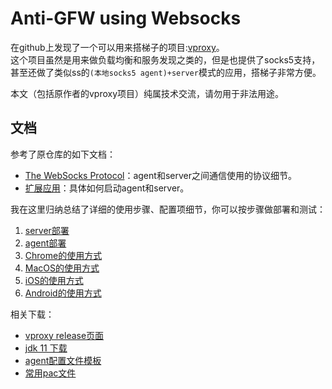 # Anti-GFW using Websocks

在github上发现了一个可以用来搭梯子的项目:[vproxy](https://github.com/wkgcass/vproxy)。  
这个项目虽然是用来做负载均衡和服务发现之类的，但是也提供了socks5支持，甚至还做了类似ss的`(本地socks5 agent)+server`模式的应用，搭梯子非常方便。

本文（包括原作者的vproxy项目）纯属技术交流，请勿用于非法用途。

## 文档

参考了原仓库的如下文档：

* [The WebSocks Protocol](https://github.com/wkgcass/vproxy/blob/master/doc/websocks.md)：agent和server之间通信使用的协议细节。
* [扩展应用](https://github.com/wkgcass/vproxy/blob/master/doc_zh/extended-app.md)：具体如何启动agent和server。

我在这里归纳总结了详细的使用步骤、配置项细节，你可以按步骤做部署和测试：

1. [server部署](https://github.com/asdltqlawsl/anti-gfw-websocks-doc/blob/master/docs/server%E9%83%A8%E7%BD%B2.md)
2. [agent部署](https://github.com/asdltqlawsl/anti-gfw-websocks-doc/blob/master/docs/agent%E9%83%A8%E7%BD%B2.md)
3. [Chrome的使用方式](https://github.com/asdltqlawsl/anti-gfw-websocks-doc/blob/master/docs/Chrome%E7%9A%84%E4%BD%BF%E7%94%A8%E6%96%B9%E5%BC%8F.md)
4. [MacOS的使用方式](https://github.com/asdltqlawsl/anti-gfw-websocks-doc/blob/master/docs/MacOS%E7%9A%84%E4%BD%BF%E7%94%A8%E6%96%B9%E5%BC%8F.md)
5. [iOS的使用方式](https://github.com/asdltqlawsl/anti-gfw-websocks-doc/blob/master/docs/iOS%E7%9A%84%E4%BD%BF%E7%94%A8%E6%96%B9%E5%BC%8F.md)
6. [Android的使用方式](https://github.com/asdltqlawsl/anti-gfw-websocks-doc/blob/master/docs/Android%E7%9A%84%E4%BD%BF%E7%94%A8%E6%96%B9%E5%BC%8F.md)

相关下载：

* [vproxy release页面](https://github.com/wkgcass/vproxy/releases)
* [jdk 11 下载](https://jdk.java.net/11/)
* [agent配置文件模板](https://raw.githubusercontent.com/wkgcass/vproxy/master/src/test/resources/websocks-agent-example.conf)
* [常用pac文件](https://raw.githubusercontent.com/petronny/gfwlist2pac/master/gfwlist.pac)
